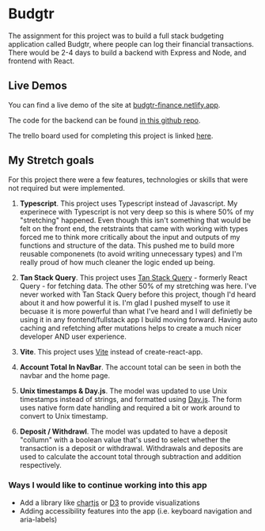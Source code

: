 # Budgtr

The assignment for this project was to build a full stack budgeting application called Budgtr, where people can log their financial transactions. There would be 2-4 days to build a backend with Express and Node, and frontend with React.

## Live Demos

You can find a live demo of the site at [budgtr-finance.netlify.app](https://budgtr-finance.netlify.app/). 

The code for the backend can be found [in this github repo](https://github.com/Ari-Jackson/budget-app-backend).

The trello board used for completing this project is linked [here](https://trello.com/b/ok91lltS/budgtr-app).

## My Stretch goals

For this project there were a few features, technologies or skills that were not required but were implemented. 
1. **Typescript**. This project uses Typescript instead of Javascript. My experinece with Typescript is not very deep so this is where 50% of my "stretching" happened. Even though this isn't something that would be felt on the front end, the retstraints that came with working with types forced me to think more critically about the input and outputs of my functions and structure of the data. This pushed me to build more reusable componenets (to avoid writing unnecessary types) and I'm really proud of how much cleaner the logic ended up being.

2. **Tan Stack Query**. This project uses [Tan Stack Query](https://tanstack.com/query/latest) - formerly React Query - for fetching data. The other 50% of my stretching was here. I've never worked with Tan Stack Query before this project, though I'd heard about it and how powerful it is. I'm glad I pushed myself to use it becuase it is more powerful than what I've heard and I will definietly be using it in any frontend/fullstack app I build moving forward. Having auto caching and refetching after mutations helps to create a much nicer developer AND user experience. 

3. **Vite**. This project uses [Vite](https://vitejs.dev/) instead of create-react-app.

5. **Account Total In NavBar**. The account total can be seen in both the navbar and the home page.

7. **Unix timestamps & Day.js**. The model was updated to use Unix timestamps instead of strings, and formatted using [Day.js](https://day.js.org/). The form uses native form date handling and required a bit or work around to convert to Unix timestamp.

9. **Deposit / Withdrawl**. The model was updated to have a deposit "collumn" with a boolean value that's used to select whether the transaction is a deposit or withdrawal. Withdrawals and deposits are used to calculate the account total through subtraction and addition respectively.

### Ways I would like to continue working into this app
- Add a library like [chartjs](https://www.chartjs.org) or [D3](https://www.chartjs.org) to provide visualizations
- Adding accessibility features into the app (i.e. keyboard navigation and aria-labels)
